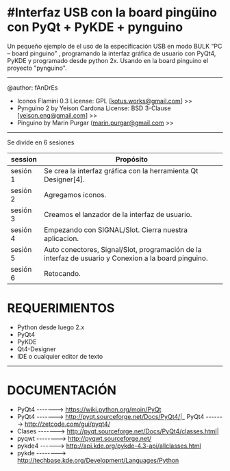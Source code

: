 #Interfaz USB con la board pingüino con PyQt + PyKDE + pynguino
==============================================================

Un pequeño ejemplo de el uso de la especificación USB en modo BULK “PC – board pinguino” , programando la interfaz gráfica de usuario con PyQt4, PyKDE  y programado desde python 2x. 
Usando en la board pinguino el proyecto "pynguino".

------------------------------------------------------------------------------------------------------------------------------------------------------------------------------------

@author: fAnDrEs

- Iconos Flamini 0.3            License: GPL         [kotus.works@gmail.com] 	>>
- Pynguino 2 by Yeison Cardona  License: BSD 3-Clause [yeison.eng@gmail.com] 	>>
- Pinguino by Marin Purgar 				(marin.purgar@gmail.com >>

------------------------------------------------------------------------------------------------------------------------------------------------------------------------------------

Se divide en 6 sesiones

| session | Propósito |
| ------- | --------- |
| sesión 1 |  Se crea la interfaz gráfica con la herramienta Qt Designer[4]. |
| sesión 2 |  Agregamos iconos. |
| sesión 3 |  Creamos el lanzador de la interfaz de  usuario. |
| sesión 4 |  Empezando con SIGNAL/Slot. Cierra nuestra aplicacion. |
| sesión 5 |  Auto conectores, Signal/Slot, programación de la interfaz de usuario y Conexion a la board pinguino. |
| sesión 6 |  Retocando. |


# REQUERIMIENTOS
 
- Python desde luego 2.x
- PyQt4
- PyKDE
- Qt4-Designer 
- IDE o cualquier editor de texto

------------------------------------------------------------------------------------------------------------------------------------------------------------------------------------
# DOCUMENTACIÓN
 
- PyQt4  -------> https://wiki.python.org/moin/PyQt
- PyQt4 -------> http://pyqt.sourceforge.net/Docs/PyQt4/|_ PyQt4 -------> http://zetcode.com/gui/pyqt4/
- Clases -------> http://pyqt.sourceforge.net/Docs/PyQt4/classes.html|
- pyqwt --------> http://pyqwt.sourceforge.net/
- pykde4 ------> http://api.kde.org/pykde-4.3-api/allclasses.html
- pykde --------> http://techbase.kde.org/Development/Languages/Python

